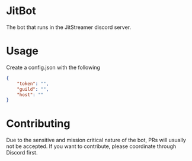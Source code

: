 # JitBot
The bot that runs in the JitStreamer discord server.

# Usage
Create a config.json with the following
```json
{
    "token": "",
    "guild": "",
    "host": ""
}
```

# Contributing
Due to the sensitive and mission critical nature of the bot, PRs will usually not be accepted.
If you want to contribute, please coordinate through Discord first.